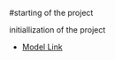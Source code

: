 #starting of the project

initiallization of the project
- [Model Link](https://app.eraser.io/workspace/YtPqZ1VogxGy1jzIDkzj)
